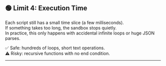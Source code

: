 ## 🟢 Limit 4: Execution Time

Each script still has a small time slice (a few milliseconds).  
If something takes too long, the sandbox stops quietly.  
In practice, this only happens with accidental infinite loops or huge JSON parses.

✅ Safe: hundreds of loops, short text operations.  
⚠️ Risky: recursive functions with no end condition.

---
